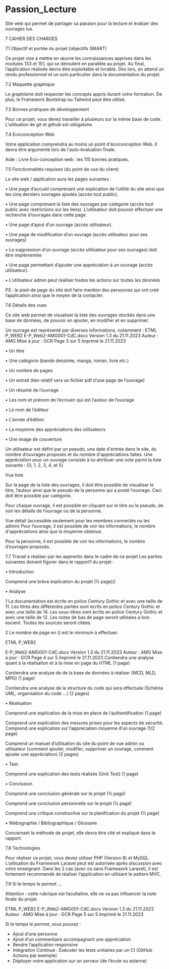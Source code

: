 # Passion_Lecture
Site web qui permet de partager sa passion pour la lecture et évaluer des ouvrages lus.

7 CAHIER DES CHARGES

7.1 Objectif et portée du projet (objectifs SMART)

Ce projet vise à mettre en œuvre les connaissances apprises dans les modules 133 
et 151, qui se déroulent en parallèle au projet.
Au final, l’application réalisée devra être exploitable et livrable. Dès lors, on attend 
un rendu professionnel et un soin particulier dans la documentation du projet.

7.2 Maquette graphique

Le graphisme doit respecter les concepts appris durant votre formation. De plus, le 
Framework Bootstrap ou Tailwind peut être utilisé.

7.3 Bonnes pratiques de développement

Pour ce projet, vous devez travailler à plusieurs sur la même base de code.
L’utilisation de git et github est obligatoire.

7.4 Ecoconception Web 

Votre application comprendra au moins un point d'écoconception Web. Il devra 
être argumenté lors de l'auto-évaluation finale.

Aide : Livre Eco-conception web : les 115 bonnes pratiques.

7.5 Fonctionnalités requises (du point de vue du client)

Le site web / application aura les pages suivantes :

• Une page d’accueil comprenant une explication de l’utilité du site ainsi que 
les cinq derniers ouvrages ajoutés (accès tout public).

• Une page comprenant la liste des ouvrages par catégorie (accès tout 
public avec restrictions sur les liens). L’utilisateur doit pouvoir effectuer une 
recherche d’ouvrages dans cette page.

• Une page d’ajout d’un ouvrage (accès utilisateur).

• Une page de modification d’un ouvrage (accès utilisateur pour ses 
ouvrages)

• La suppression d’un ouvrage (accès utilisateur pour ses ouvrages) doit être 
implémentée

• Une page permettant d’ajouter une appréciation à un ouvrage (accès 
utilisateur).

• L’utilisateur admin peut réaliser toutes les actions sur toutes les données

PS : le pied-de page du site doit faire mention des personnes qui ont créé 
l’application ainsi que le moyen de la contacter. 

7.6 Détails des vues

Ce site web permet de visualiser la liste des ouvrages stockés dans une base de 
données, de pouvoir en ajouter, en modifier et en supprimer.

Un ouvrage est représenté par diverses informations, notamment : 
ETML P_WEB2
E-P_Web2-AMG001-CdC.docx Version 1.3 du 21.11.2023 Auteur : AMG
Mise à jour : GCR Page 3 sur 5 Imprimé le 21.11.2023

• Un titre

• Une catégorie (bande dessinée, manga, roman, livre etc.)

• Un nombre de pages

• Un extrait (lien relatif vers un fichier pdf d’une page de l’ouvrage)

• Un résumé de l’ouvrage

• Les nom et prénom de l’écrivain qui est l’auteur de l’ouvrage

• Le nom de l’éditeur

• L’année d’édition

• La moyenne des appréciations des utilisateurs

• Une image de couverture

Un utilisateur est défini par un pseudo, une date d'entrée dans le site, du nombre 
d’ouvrages proposés et du nombre d'appréciations faites.
Une appréciation pour un ouvrage consiste à lui attribuer une note parmi la liste 
suivante : {0, 1, 2, 3, 4, et 5}

Vue liste

Sur la page de la liste des ouvrages, il doit être possible de visualiser le titre, l’auteur 
ainsi que le pseudo de la personne qui a posté l’ouvrage. Ceci doit être possible 
par catégorie.

Pour chaque ouvrage, il est possible en cliquant sur le titre ou le pseudo, de voir les 
détails de l’ouvrage ou de la personne.

Vue détail (accessible seulement pour les membres connectés ou les admin)
Pour l’ouvrage, il est possible de voir les informations, le nombre d'appréciations
ainsi que la moyenne obtenue.

Pour la personne, il est possible de voir les informations, le nombre d’ouvrages 
proposés.

7.7 Travail à réaliser par les apprentis dans le cadre de ce projet
Les parties suivantes doivent figurer dans le rapport1 du projet :

• Introduction 

Comprend une brève explication du projet (½ page)2

• Analyse 

 1 La documentation est écrite en police Century Gothic et avec une taille de 11. Les titres des différentes parties 
sont écrits en police Century Gothic et avec une taille de 14. Les sous-titres sont écrits en police Century Gothic 
et avec une taille de 12. Les notes de bas de page seront utilisées à bon escient. Toutes les sources seront 
citées.

2 Le nombre de page en () est le minimum à effectuer.

ETML P_WEB2

E-P_Web2-AMG001-CdC.docx Version 1.3 du 21.11.2023 Auteur : AMG
Mise à jour : GCR Page 4 sur 5 Imprimé le 21.11.2023
Contiendra une analyse quant à la réalisation et à la mise en page 
du HTML (1 page)

Contiendra une analyse de de la base de données à réaliser (MCD, 
MLD, MPD) (1 page)

Contiendra une analyse de la structure du code qui sera effectuée 
(Schéma UML, organisation du code …) (2 pages)

• Réalisation

Comprend une explication de la mise en place de l’authentification
(1 page)

Comprend une explication des mesures prises pour les aspects de 
sécurité.
Comprend une explication sur l’appréciation moyenne d’un ouvrage
(1/2 page)

Comprend un manuel d’utilisation du site du point de vue admin ou 
utilisateur (comment ajouter, modifier, supprimer un ouvrage, 
comment ajouter une appréciation) (2 pages)

• Test

Comprend une explication des tests réalisés (Unit Test) (1 page)

• Conclusion

Comprend une conclusion générale sur le projet (½ page)

Comprend une conclusion personnelle sur le projet (½ page)

Comprend une critique constructive sur la planification du projet (½ 
page)

• Webographie / Bibliographique / Glossaire

Concernant la méthode de projet, elle devra être cité et expliqué dans le rapport.

7.8 Technologies

Pour réaliser ce projet, vous devez utiliser PHP (Version 8) et MySQL.
L’utilisation du Framework Laravel peut est autorisée après discussion avec votre 
enseignant.
Dans les 2 cas (avec ou sans Framework Laravel), il est fortement recommandé de 
réaliser l’application en utilisant le pattern MVC.

7.9 Si le temps le permet …

Attention : cette rubrique est facultative, elle ne va pas influencer la note finale du 
projet.

ETML P_WEB2
E-P_Web2-AMG001-CdC.docx Version 1.3 du 21.11.2023 Auteur : AMG
Mise à jour : GCR Page 5 sur 5 Imprimé le 21.11.2023

Si le temps le permet, vous pouvez :

- Ajout d’une personne
- Ajout d’un commentaire accompagnant une appréciation
- Rendre l’application responsive
- Intégration Continue : Exécuter les tests unitaires par un CI (GitHub Actions
par exemple)
- Déployer votre application sur un serveur (de l’école ou externe)
